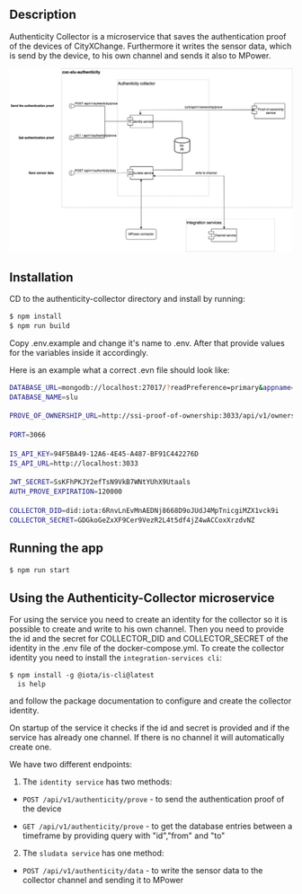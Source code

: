## Description

Authenticity Collector is a microservice that saves the authentication proof of the devices of CityXChange. Furthermore it writes the sensor data, which is send by the device, to his own channel and sends it also to MPower.

<p align="center">
  <img src="./assets/authenticity-collector-diagram.png" alt="authenticity-collector-microservice diagram"/>
</p>

## Installation

CD to the authenticity-collector directory and install by running:

```bash
$ npm install
$ npm run build
```

Copy .env.example and change it's name to .env. After that provide values for the variables inside it accordingly.

Here is an example what a correct .evn file should look like:

```bash
DATABASE_URL=mongodb://localhost:27017/?readPreference=primary&appname=MongoDB%20Compass&directConnection=true&ssl=false
DATABASE_NAME=slu

PROVE_OF_OWNERSHIP_URL=http://ssi-proof-of-ownership:3033/api/v1/ownership/prove

PORT=3066

IS_API_KEY=94F5BA49-12A6-4E45-A487-BF91C442276D
IS_API_URL=http://localhost:3033

JWT_SECRET=SsKFhPKJY2efTsN9VkB7WNtYUhX9Utaals
AUTH_PROVE_EXPIRATION=120000

COLLECTOR_DID=did:iota:6RnvLnEvMnAEDNj8668D9oJUdJ4MpTnicgiMZX1vck9i
COLLECTOR_SECRET=GDGkoGeZxXF9Cer9VezR2L4t5df4jZ4wACCoxXrzdvNZ
```

## Running the app

```bash
$ npm run start
```

## Using the Authenticity-Collector microservice

For using the service you need to create an identity for the collector so it is possible to create and write to his own channel. Then you need to provide the id and the secret for COLLECTOR_DID and COLLECTOR_SECRET of the identity in the .env file of the docker-compose.yml. To create the collector identity you need to install the `integration-services cli`:

```
$ npm install -g @iota/is-cli@latest
  is help
```

and follow the package documentation to configure and create the collector identity.

On startup of the service it checks if the id and secret is provided and if the service has already one channel. If there is no channel it will automatically create one.

We have two different endpoints:

1. The `identity service` has two methods:

- `POST /api/v1/authenticity/prove` - to send the authentication proof of the device

- `GET /api/v1/authenticity/prove` - to get the database entries between a timeframe by providing query with "id","from" and "to"

2. The `sludata service` has one method:

- `POST /api/v1/authenticity/data` - to write the sensor data to the collector channel and sending it to MPower
